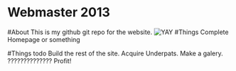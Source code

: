 Webmaster 2013
==============

#About
This is my github git repo for the website.
![YAY](http://fc00.deviantart.net/fs70/f/2011/191/a/6/flutteryay_by_scaterberry-d3lod80.png "YAY!!!")
#Things Complete
Homepage or something

#Things todo
Build the rest of the site.
Acquire Underpats.
Make a galery.
??????????????
Profit!